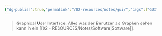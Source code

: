 ```yaml
---
{"dg-publish":true,"permalink":"/02-resources/notes/gui/","tags":["GUI"],"noteIcon":"","updated":"2024-08-02T05:26:26.360+02:00"}
---
```


> **G**raphical **U**ser **I**nterface.
> Alles was der Benutzer als Graphen sehen kann in ein [[02 - RESOURCES/Notes/Software\|Software]].